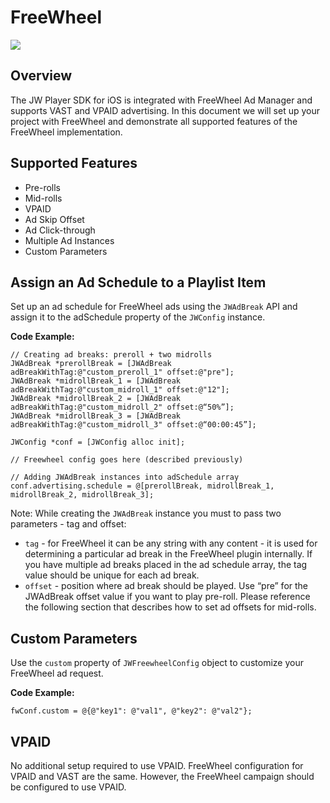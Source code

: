# FreeWheel

<img src="https://img.shields.io/badge/SDK-iOS%20v3-0AAC29.svg?logo=apple">

## Overview
The JW Player SDK for iOS is integrated with FreeWheel Ad Manager and supports VAST and VPAID advertising. In this document we will set up your project with FreeWheel and demonstrate all supported features of the FreeWheel implementation.

## Supported Features
* Pre-rolls
* Mid-rolls
* VPAID
* Ad Skip Offset
* Ad Click-through
* Multiple Ad Instances
* Custom Parameters

<!-- ## Setting up your project for FreeWheel SDK

### Building with the Framework
1. Add the FreeWheel `AdManager.framework` to your project. This can be downloaded from your [FreeWheel Hub](https://hub.freewheel.tv/) account (sign-in required). 
2. Place `AdManager.framework` in your project directory.
3. In **Build Phases > Link Binary With Libraries**, add `AdManager.framework`.
![Importing FW](../images/fw_intergration.png)

!!!important
As per [FreeWheel's documentation](https://hub.freewheel.tv/pages/viewpage.action?spaceKey=techdocs&title=How+to+Compile+FreeWheel+iOS+SDK+and+Optional+Modules+into+App#HowtoCompileFreeWheeliOSSDKandOptionalModulesintoApp-Enable-ObjCLinkerFlag), be sure that `-ObjC` is added to **Build Settings > Other Linker Flags**.
!!!

Now, you can configure FreeWheel ads in the JW Player SDK.

If you are using Swift instead of Objective-C, use to the [FreeWheel guide](https://hub.freewheel.tv/display/techdocs/Use+AdManager+in+a+Swift+Project) to set up your library.

## FreeWheel Parameters
Setting up a FreeWheel campaign requires the following parameters: 

|Parameter|Value  |
|--|--|
**networkId** | 96749
**serverId** | http://cue.v.fwmrm.net
**profileId** | 96749:global-cocoa
**sectionId** | DemoSiteGroup.01
**mediaId** | DemoVideoGroup.01

## FreeWheel Configuration
To configure Freewheel ads you have to use `JWConfig`, `JWAdConfig` and `JWFreewheelConfig` in the API.

**Code Example:**

    // Create JWFreewheelConfig instance and 
    
    set up FreeWheel parameters
    JWFreewheelConfig *fwConf = [[JWFreewheelConfig alloc] init];
    fwConf.mediaId = @"DemoVideoGroup.01";
    fwConf.serverId = @"http://demo.v.fwmrm.net/ad/g/1";
    fwConf.profileId = @"96749:global-cocoa";
    fwConf.sectionId = @"DemoSiteGroup.01";
    fwConf.networkId = 96749;

    // Create JWAdConfig, then assign ad client and JWFreewheelConfig instance created previously. Other parameters available.

    JWAdConfig *advertising = [[JWAdConfig alloc] init];
    advertising.client = JWAdClientFreewheel;
    advertising.adMessage = @"Ad message xx";
    advertising.skipMessage = @"Skip in xx";
    advertising.skipText = @"Move on";
    advertising.skipOffset = 3;
    advertising.freewheel = fwConf;

    // Assign JWAdConfig (with FreeWheel configuration) to JWConfig instance for player

    JWConfig *conf = [[JWConfig alloc] init];
    conf.advertising = advertising;
-->

## Assign an Ad Schedule to a Playlist Item
Set up an ad schedule for FreeWheel ads using the `JWAdBreak` API and assign it to the adSchedule property of the `JWConfig` instance.

**Code Example:**

    // Creating ad breaks: preroll + two midrolls
    JWAdBreak *prerollBreak = [JWAdBreak adBreakWithTag:@"custom_preroll_1" offset:@"pre"];
    JWAdBreak *midrollBreak_1 = [JWAdBreak adBreakWithTag:@"custom_midroll_1" offset:@"12"];
    JWAdBreak *midrollBreak_2 = [JWAdBreak adBreakWithTag:@"custom_midroll_2" offset:@“50%”];
    JWAdBreak *midrollBreak_3 = [JWAdBreak adBreakWithTag:@"custom_midroll_3" offset:@“00:00:45”];

    JWConfig *conf = [JWConfig alloc init];

    // Freewheel config goes here (described previously)

    // Adding JWAdBreak instances into adSchedule array
    conf.advertising.schedule = @[prerollBreak, midrollBreak_1, midrollBreak_2, midrollBreak_3];

Note: While creating the `JWAdBreak` instance you must to pass two parameters - tag and offset:
- `tag` - for FreeWheel it can be any string with any content - it is used for determining a particular ad break in the FreeWheel plugin internally. If you have multiple ad breaks placed in the ad schedule array, the tag value should be unique for each ad break.
- `offset` - position where ad break should be played. Use “pre” for the JWAdBreak offset value if you want to play pre-roll. Please reference the following section that describes how to set ad offsets for mid-rolls.

<!-- ## Ad Offset
FreeWheel supports defining advertising offsets. The following formats are available:

|Type|Example  |
|--|--|
**Seconds** | JWAdBreak *secBreak = [JWAdBreak adBreakWithTag:@"custom_midroll_1" offset:@"12"];
**Percentage** | JWAdBreak *percBreak = [JWAdBreak adBreakWithTag:@"custom_midroll_2" offset:@“50%”];
**Time Stamp** | JWAdBreak *timestampBreak = [JWAdBreak adBreakWithTag:@"custom_midroll_3" offset:@“00:00:45”];

-->

## Custom Parameters

Use the `custom` property of `JWFreewheelConfig` object to customize your FreeWheel ad request.

**Code Example:**

```
fwConf.custom = @{@"key1": @"val1", @"key2": @"val2"};
```

## VPAID
No additional setup required to use VPAID. FreeWheel configuration for VPAID and VAST are the same. However, the FreeWheel campaign should be configured to use VPAID. 

<!-- ## Unsupported Features

### Postroll
Post-rolls are not supported at this time but will be added in the future. -->